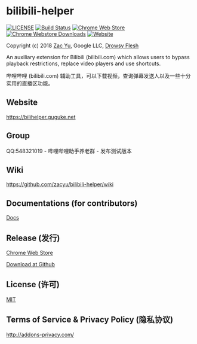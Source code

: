 # bilibili-helper

[![LICENSE](https://img.shields.io/github/license/mashape/apistatus.svg)](LICENSE)
[![Build Status](https://img.shields.io/travis/zacyu/bilibili-helper.svg)](https://travis-ci.org/zacyu/bilibili-helper)
[![Chrome Web Store](https://img.shields.io/chrome-web-store/v/kpbnombpnpcffllnianjibmpadjolanh.svg)](https://chrome.google.com/webstore/detail/kpbnombpnpcffllnianjibmpadjolanh)
[![Chrome Webstore Downloads](https://img.shields.io/chrome-web-store/d/kpbnombpnpcffllnianjibmpadjolanh.svg)](https://chrome.google.com/webstore/detail/kpbnombpnpcffllnianjibmpadjolanh)
[![Website](https://img.shields.io/website-up-down-green-red/http/bilihelper.guguke.net.svg)](https://bilihelper.guguke.net/)

Copyright (c) 2018 [Zac Yu](mailto:me@zacyu.com), Google LLC, [Drowsy Flesh](mailto:jjj201200@gmail.com)

An auxiliary extension for Bilibili (bilibili.com) which allows users to bypass playback restrictions, replace video players and use shortcuts.

哔哩哔哩 (bilibili.com) 辅助工具，可以下载视频，查询弹幕发送人以及一些十分实用的直播区功能。

## Website

https://bilihelper.guguke.net

## Group
QQ:548321019 - 哔哩哔哩助手养老群 - 发布测试版本

## Wiki

https://github.com/zacyu/bilibili-helper/wiki

## Documentations (for contributors)

[Docs](./docs/main.md)

## Release (发行)

[Chrome Web Store](https://chrome.google.com/webstore/detail/kpbnombpnpcffllnianjibmpadjolanh)

[Download at Github](https://github.com/zacyu/bilibili-helper/releases)

## License (许可)

[MIT](LICENSE)

## Terms of Service & Privacy Policy (隐私协议)

http://addons-privacy.com/
